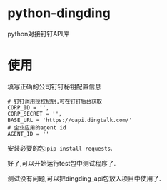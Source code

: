 # python-dingding
python对接钉钉API库

# 使用
填写正确的公司钉钉秘钥配置信息
```
# 钉钉调用授权秘钥,可在钉钉后台获取
CORP_ID = '',
CORP_SECRET = '',
BASE_URL = 'https://oapi.dingtalk.com/'
# 企业应用的agent id
AGENT_ID = ''
```
安装必要的包:`pip install requests`.

好了,可以开始运行test包中测试程序了.

测试没有问题,可以把dingding_api包放入项目中使用了.